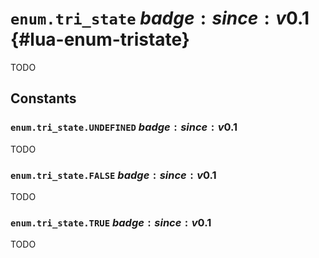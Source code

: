 # `enum.tri_state` $badge:since:v0.1$ {#lua-enum-tristate}

TODO

## Constants

### `enum.tri_state.UNDEFINED` $badge:since:v0.1$
TODO

### `enum.tri_state.FALSE` $badge:since:v0.1$
TODO

### `enum.tri_state.TRUE` $badge:since:v0.1$
TODO
